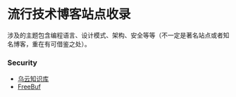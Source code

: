 # 流行技术博客站点收录

涉及的主题包含编程语言、设计模式、架构、安全等等（不一定是著名站点或者知名博客，重在有可借鉴之处）。

### Security
* [乌云知识库][1]
* [FreeBuf][2]


[1]: http://drops.wooyun.org/
[2]: http://www.freebuf.com/
